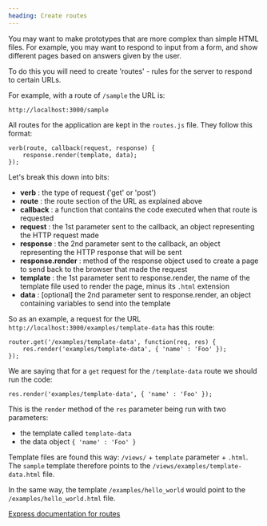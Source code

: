 ```yaml
---
heading: Create routes
---
```


You may want to make prototypes that are more complex than simple HTML files. For example, you may want to respond to input from a form, and show different pages based on answers given by the user.

To do this you will need to create 'routes' - rules for the server to respond to certain URLs.

For example, with a route of `/sample` the URL is:

    http://localhost:3000/sample
    
All routes for the application are kept in the `routes.js` file. They follow this format:

    verb(route, callback(request, response) {
        response.render(template, data);
    });

Let's break this down into bits:

* **verb** : the type of request ('get' or 'post')
* **route** : the route section of the URL as explained above
* **callback** : a function that contains the code executed when that route is requested
* **request** : the 1st parameter sent to the callback, an object representing the HTTP request made
* **response** : the 2nd parameter sent to the callback, an object representing the HTTP response that will be sent
* **response.render** : method of the response object used to create a page to send back to the browser that made the request
* **template** : the 1st parameter sent to response.render, the name of the template file used to render the page, minus its `.html` extension
* **data** : [optional] the 2nd parameter sent to response.render, an object containing variables to send into the template

So as an example, a request for the URL `http://localhost:3000/examples/template-data` has this route:

    router.get('/examples/template-data', function(req, res) {
        res.render('examples/template-data', { 'name' : 'Foo' });
    });
    
We are saying that for a `get` request for the `/template-data` route we should run the code:

    res.render('examples/template-data', { 'name' : 'Foo' });
    
This is the `render` method of the `res` parameter being run with two parameters: 

- the template called `template-data`
- the data object `{ 'name' : 'Foo' }`

Template files are found this way: `/views/` + `template` parameter + `.html`. The `sample` template therefore points to the `/views/examples/template-data.html` file. 

In the same way, the template `/examples/hello_world` would point to the `/examples/hello_world.html` file.

[Express documentation for routes](http://expressjs.com/4x/api.html#app.VERB)